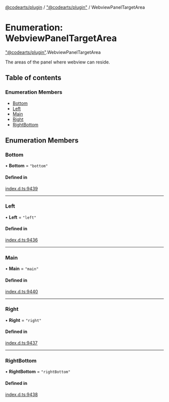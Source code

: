 [@codearts/plugin](../README.md) / ["@codearts/plugin"](../modules/_codearts_plugin_.md) / WebviewPanelTargetArea

# Enumeration: WebviewPanelTargetArea

["@codearts/plugin"](../modules/_codearts_plugin_.md).WebviewPanelTargetArea

The areas of the panel where webview can reside.

## Table of contents

### Enumeration Members

- [Bottom](codearts_plugin_.WebviewPanelTargetArea.md#bottom)
- [Left](codearts_plugin_.WebviewPanelTargetArea.md#left)
- [Main](codearts_plugin_.WebviewPanelTargetArea.md#main)
- [Right](codearts_plugin_.WebviewPanelTargetArea.md#right)
- [RightBottom](codearts_plugin_.WebviewPanelTargetArea.md#rightbottom)

## Enumeration Members

### Bottom

• **Bottom** = ``"bottom"``

#### Defined in

[index.d.ts:9439](https://github.com/xyz-fish/cloudide-plugin-api/blob/9927cd6/index.d.ts#L9439)

___

### Left

• **Left** = ``"left"``

#### Defined in

[index.d.ts:9436](https://github.com/xyz-fish/cloudide-plugin-api/blob/9927cd6/index.d.ts#L9436)

___

### Main

• **Main** = ``"main"``

#### Defined in

[index.d.ts:9440](https://github.com/xyz-fish/cloudide-plugin-api/blob/9927cd6/index.d.ts#L9440)

___

### Right

• **Right** = ``"right"``

#### Defined in

[index.d.ts:9437](https://github.com/xyz-fish/cloudide-plugin-api/blob/9927cd6/index.d.ts#L9437)

___

### RightBottom

• **RightBottom** = ``"rightBottom"``

#### Defined in

[index.d.ts:9438](https://github.com/xyz-fish/cloudide-plugin-api/blob/9927cd6/index.d.ts#L9438)
